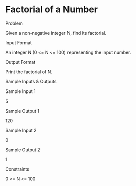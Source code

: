 # Factorial of a Number

Problem





Given a non-negative integer N, find its factorial.





Input Format



An integer N (0 <= N <= 100) representing the input number.





Output Format



Print the factorial of N.





Sample Inputs & Outputs



Sample Input 1

5



Sample Output 1

120







Sample Input 2

0



Sample Output 2

1







Constraints



0 <= N <= 100





